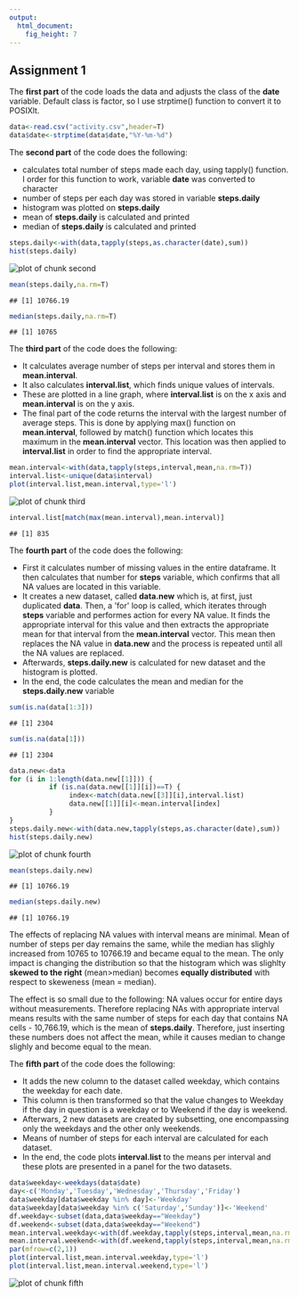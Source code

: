 ```yaml
---
output:
  html_document:
    fig_height: 7
---
```

## Assignment 1

The **first part** of the code loads the data and adjusts the class of the **date** 
variable. Default class is factor, so I use strptime() function to convert it to 
POSIXlt.


```r
data<-read.csv("activity.csv",header=T)
data$date<-strptime(data$date,"%Y-%m-%d")
```

The **second part** of the code does the following:

- calculates total number of steps made each day, using tapply() function. I 
order for this function to work, variable **date** was converted to character
- number of steps per each day was stored in variable **steps.daily**
- histogram was plotted on **steps.daily**
- mean of **steps.daily** is calculated and printed
- median of **steps.daily** is calculated and printed


```r
steps.daily<-with(data,tapply(steps,as.character(date),sum))
hist(steps.daily)
```

![plot of chunk second](figure/second-1.png) 

```r
mean(steps.daily,na.rm=T)
```

```
## [1] 10766.19
```

```r
median(steps.daily,na.rm=T)
```

```
## [1] 10765
```

The **third part** of the code does the following:

- It calculates average number of steps per interval and stores them in 
**mean.interval**. 
- It also calculates **interval.list**, which finds unique values of intervals. 
- These are plotted in a line graph, where **interval.list** is on the x axis and 
**mean.interval** is on the y axis.
- The final part of the code returns the interval with the largest number of 
average steps. This is done by applying max() function on **mean.interval**, 
followed by match() function which locates this maximum in the **mean.interval** 
vector. This location was then applied to **interval.list** in order to find the 
appropriate interval.


```r
mean.interval<-with(data,tapply(steps,interval,mean,na.rm=T))
interval.list<-unique(data$interval)
plot(interval.list,mean.interval,type='l')
```

![plot of chunk third](figure/third-1.png) 

```r
interval.list[match(max(mean.interval),mean.interval)]
```

```
## [1] 835
```

The **fourth part** of the code does the following:

- First it calculates number of missing values in the entire dataframe. It then 
calculates that number for **steps** variable, which confirms that all NA values 
are located in this variable.
- It creates a new dataset, called **data.new** which is, at first, just 
duplicated **data**. Then, a 'for' loop is called, which iterates through **steps** 
variable and performes action for every NA value. It finds the appropriate 
interval for this value and then extracts the appropriate mean for that interval
from the **mean.interval** vector. This mean then replaces the NA value in 
**data.new** and the process is repeated until all the NA values are replaced. 
- Afterwards, **steps.daily.new** is calculated for new dataset and the histogram is 
plotted.
- In the end, the code calculates the mean and median for the **steps.daily.new** 
variable


```r
sum(is.na(data[1:3]))
```

```
## [1] 2304
```

```r
sum(is.na(data[1]))
```

```
## [1] 2304
```

```r
data.new<-data
for (i in 1:length(data.new[[1]])) {
          if (is.na(data.new[[1]][i])==T) {
               index<-match(data.new[[3]][i],interval.list)
               data.new[[1]][i]<-mean.interval[index]
          } 
}
steps.daily.new<-with(data.new,tapply(steps,as.character(date),sum))
hist(steps.daily.new)
```

![plot of chunk fourth](figure/fourth-1.png) 

```r
mean(steps.daily.new)
```

```
## [1] 10766.19
```

```r
median(steps.daily.new)
```

```
## [1] 10766.19
```

The effects of replacing NA values with interval means are minimal. Mean of 
number of steps per day remains the same, while the median has slighly increased
from 10765 to 10766.19 and became equal to the mean. The only impact is changing 
the distribution so that the histogram which was slighlty **skewed to the right** 
(mean>median) becomes **equally distributed** with respect to skeweness 
(mean = median). 

The effect is so small due to the following: NA values occur for entire days 
without measurements. Therefore replacing NAs with appropriate interval means 
results with the same number of steps for each day that contains NA 
cells - 10,766.19, which is the mean of **steps.daily**. Therefore, just inserting 
these numbers does not affect the mean, while it causes median to change slighly
and become equal to the mean.


The **fifth part** of the code does the following:

- It adds the new column to the dataset called weekday, which contains the 
weekday for each date.
- This column is then transformed so that the value changes to Weekday if the 
day in question is a weekday or to Weekend if the day is weekend.
- Afterwars, 2 new datasets are created by subsetting, one encompassing only the
weekdays and the other only weekends.
- Means of number of steps for each interval are calculated for each dataset.
- In the end, the code plots **interval.list** to the means per interval and these
plots are presented in a panel for the two datasets.


```r
data$weekday<-weekdays(data$date)
day<-c('Monday','Tuesday','Wednesday','Thursday','Friday')
data$weekday[data$weekday %in% day]<-'Weekday'
data$weekday[data$weekday %in% c('Saturday','Sunday')]<-'Weekend'
df.weekday<-subset(data,data$weekday=="Weekday")
df.weekend<-subset(data,data$weekday=="Weekend")
mean.interval.weekday<-with(df.weekday,tapply(steps,interval,mean,na.rm=T))
mean.interval.weekend<-with(df.weekend,tapply(steps,interval,mean,na.rm=T))
par(mfrow=c(2,1))
plot(interval.list,mean.interval.weekday,type='l')
plot(interval.list,mean.interval.weekend,type='l')
```

![plot of chunk fifth](figure/fifth-1.png) 
